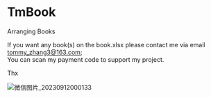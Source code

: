 # TmBook
Arranging Books

If you want any book(s) on the book.xlsx please contact me via email tommy_zhang3@163.com;  
You can scan my payment code to support my project.

Thx

![微信图片_20230912000133](https://github.com/tommyZhang55/TmBook/assets/142772771/7f184fe0-848a-4fc8-840a-56072d388696)

